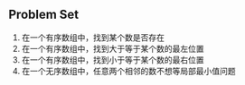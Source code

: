##      

## Problem Set

1. 在一个有序数组中，找到某个数是否存在
2. 在一个有序数组中，找到大于等于某个数的最左位置
3. 在一个有序数组中，找到小于等于某个数的最右位置
4. 在一个无序数组中，任意两个相邻的数不想等局部最小值问题